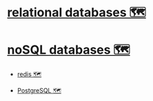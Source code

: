 
# [relational databases 🗺️](https://my.mindnode.com/y48JgLrYtbyNrsKyRze4WHzhYVrGZks9N9pvsekp)


# [noSQL databases 🗺️](https://my.mindnode.com/mLEApxUMnfyeMpB7WzzkUdUNAweVk9WWJZpXgsh6)

- [redis 🗺️](https://my.mindnode.com/Fb7dmtCvahWRF1LWybq5JqtPjHwBeF4mxoV7zLB5)


- [PostgreSQL 🗺️](https://my.mindnode.com/QrSn9FP4n8QBgYq7VyyJdRzwmZdJq6tpKqsjvsi7)


